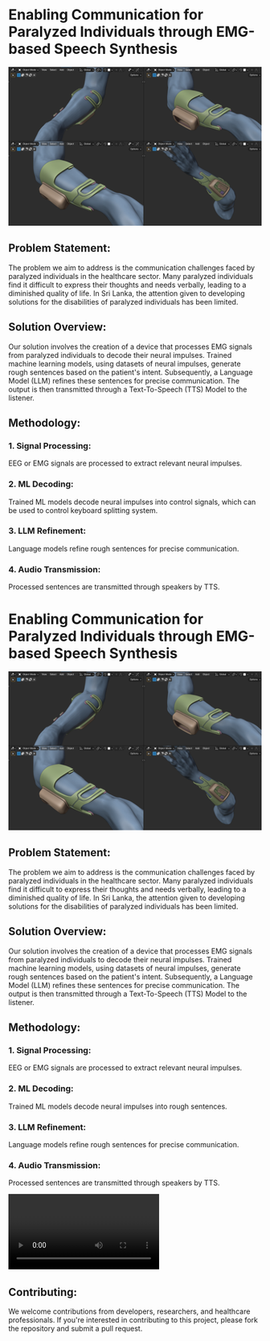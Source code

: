 # Enabling Communication for Paralyzed Individuals through EMG-based Speech Synthesis

![UI](Assets/Concept.png)

## Problem Statement:
The problem we aim to address is the communication challenges faced by paralyzed individuals in the healthcare sector. Many paralyzed individuals find it difficult to express their thoughts and needs verbally, leading to a diminished quality of life. In Sri Lanka, the attention given to developing solutions for the disabilities of paralyzed individuals has been limited.

## Solution Overview:
Our solution involves the creation of a device that processes EMG signals from paralyzed individuals to decode their neural impulses. Trained machine learning models, using datasets of neural impulses, generate rough sentences based on the patient's intent. Subsequently, a Language Model (LLM) refines these sentences for precise communication. The output is then transmitted through a Text-To-Speech (TTS) Model to the listener.

## Methodology:

### 1. Signal Processing:
EEG or EMG signals are processed to extract relevant neural impulses.

### 2. ML Decoding:
Trained ML models decode neural impulses into control signals, which can be used to control keyboard splitting system.

### 3. LLM Refinement:
Language models refine rough sentences for precise communication.

### 4. Audio Transmission:
Processed sentences are transmitted through speakers by TTS.

# Enabling Communication for Paralyzed Individuals through EMG-based Speech Synthesis

![UI](Assets/Concept.PNG)

## Problem Statement:
The problem we aim to address is the communication challenges faced by paralyzed individuals in the healthcare sector. Many paralyzed individuals find it difficult to express their thoughts and needs verbally, leading to a diminished quality of life. In Sri Lanka, the attention given to developing solutions for the disabilities of paralyzed individuals has been limited.

## Solution Overview:
Our solution involves the creation of a device that processes EMG signals from paralyzed individuals to decode their neural impulses. Trained machine learning models, using datasets of neural impulses, generate rough sentences based on the patient's intent. Subsequently, a Language Model (LLM) refines these sentences for precise communication. The output is then transmitted through a Text-To-Speech (TTS) Model to the listener.

## Methodology:

### 1. Signal Processing:
EEG or EMG signals are processed to extract relevant neural impulses.

### 2. ML Decoding:
Trained ML models decode neural impulses into rough sentences.

### 3. LLM Refinement:
Language models refine rough sentences for precise communication.

### 4. Audio Transmission:
Processed sentences are transmitted through speakers by TTS.

![Video Demo](Assets/Demo.mp4)

## Contributing:
We welcome contributions from developers, researchers, and healthcare professionals. If you're interested in contributing to this project, please fork the repository and submit a pull request.
